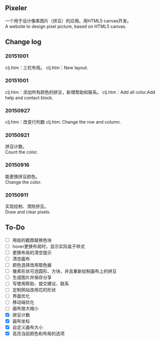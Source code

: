 ## Pixeler
一个用于设计像素图片（拼豆）的应用。用HTML5 canvas开发。  
A website to design pixel picture, based on HTML5 canvas.

## Change log

### 20151001
clj.htm：三栏布局。
clj.htm：New layout.

### 20151001
clj.htm：添加所有颜色的拼豆，新增帮助和联系。
clj.htm：Add all color.Add help and contact block.

### 20150927
clj.htm：改变行列数
clj.htm: Change the row and column.  

### 20150921
拼豆计数。  
Count the color.

### 20150916
能更换拼豆颜色。  
Change the color.

### 20150911
实现绘制、清除拼豆。  
Draw and clear pixels.


## To-Do

- [ ] 用纸的截图替换色块
- [ ] hover更换布局时，显示实际盒子样式
- [ ] 更换布局的清空提示
- [ ] 清空画布
- [ ] 颜色选择改用取色器
- [ ] 像素形状可选圆形、方块，并且重新绘制画布上的拼豆
- [ ] 生成图片并保存分享
- [ ] 写使用帮助、提交建议、联系
- [ ] 定制网站改用花的形状
- [ ] 界面优化
- [ ] 移动端优化
- [ ] 画布放大缩小
- [x] 拼豆计数
- [x] 画布坐标
- [x] 自定义画布大小
- [x] 高亮当前颜色和布局的选项